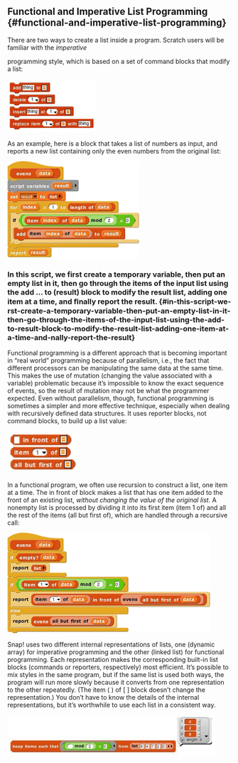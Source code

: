 ## Functional and Imperative List Programming {#functional-and-imperative-list-programming}

There are two ways to create a list inside a program. Scratch users will be familiar with the _imperative_

programming style, which is based on a set of command blocks that modify a list:

![image](SnapManual/Image_088.png)

As an example, here is a block that takes a list of numbers as input, and reports a new list containing only the even numbers from the original list:

![image](SnapManual/Image_089.png)

### In this script, we first create a temporary variable, then put an empty list in it, then go through the items of the input list using the add … to (result) block to modify the result list, adding one item at a time, and ﬁnally report the result. {#in-this-script-we-rst-create-a-temporary-variable-then-put-an-empty-list-in-it-then-go-through-the-items-of-the-input-list-using-the-add-to-result-block-to-modify-the-result-list-adding-one-item-at-a-time-and-nally-report-the-result}

Functional programming is a different approach that is becoming important in “real world” programming because of parallelism, i.e., the fact that different processors can be manipulating the same data at the same time. This makes the use of mutation (changing the value associated with a variable) problematic because it’s impossible to know the exact sequence of events, so the result of mutation may not be what the programmer expected. Even without parallelism, though, functional programming is sometimes a simpler and more effective technique, especially when dealing with recursively defined data structures. It uses reporter blocks, not command blocks, to build up a list value:

![image](SnapManual/Image_090.jpg)

In a functional program, we often use recursion to construct a list, one item at a time. The in front of block makes a list that has one item added to the front of an existing list, _without changing the value of the original list._ A nonempty list is processed by dividing it into its first item (item 1 of) and all the rest of the items (all but first of), which are handled through a recursive call:

![image](SnapManual/Image_091.png)

Snap! uses two different internal representations of lists, one (dynamic array) for imperative programming and the other (linked list) for functional programming. Each representation makes the corresponding built-in list blocks (commands or reporters, respectively) most efficient. It’s possible to mix styles in the same program, but if the same list is used both ways, the program will run more slowly because it converts from one representation to the other repeatedly. (The item ( ) of [ ] block doesn’t change the representation.) You don’t have to know the details of the internal representations, but it’s worthwhile to use each list in a consistent way.

![image](SnapManual/Image_092.jpg)
